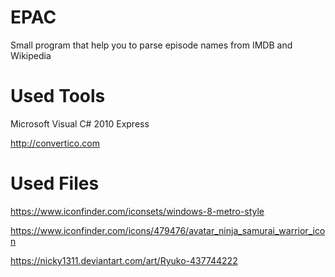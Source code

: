 # EPAC
Small program that help you to parse episode names from IMDB and Wikipedia

# Used Tools
Microsoft Visual C# 2010 Express

http://convertico.com

# Used Files
https://www.iconfinder.com/iconsets/windows-8-metro-style

https://www.iconfinder.com/icons/479476/avatar_ninja_samurai_warrior_icon

https://nicky1311.deviantart.com/art/Ryuko-437744222
